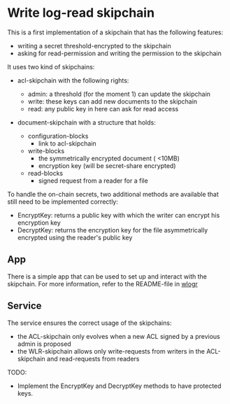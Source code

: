 # Write log-read skipchain

This is a first implementation of a skipchain that has the following features:

- writing a secret threshold-encrypted to the skipchain
- asking for read-permission and writing the permission to the skipchain

It uses two kind of skipchains:

- acl-skipchain with the following rights:
	- admin: a threshold (for the moment 1) can update the skipchain
	- write: these keys can add new documents to the skipchain
	- read: any public key in here can ask for read access
	
- document-skipchain with a structure that holds:
	- configuration-blocks
		- link to acl-skipchain
	- write-blocks
		- the symmetrically encrypted document ( <10MB)
		- encryption key (will be secret-share encrypted)
	- read-blocks
		- signed request from a reader for a file

To handle the on-chain secrets, two additional methods are available that still
need to be implemented correctly:

- EncryptKey: returns a public key with which the writer can encrypt his
encryption key
- DecryptKey: returns the encryption key for the file asymmetrically encrypted using the
reader's public key

## App

There is a simple app that can be used to set up and interact with the skipchain.
For more information, refer to the README-file in <a href="wlogr/README.md">wlogr</a>

## Service

The service ensures the correct usage of the skipchains:
- the ACL-skipchain only evolves when a new ACL signed by a previous admin is
proposed
- the WLR-skipchain allows only write-requests from writers in the ACL-skipchain
and read-requests from readers

TODO:

- Implement the EncryptKey and DecryptKey methods to have protected keys.